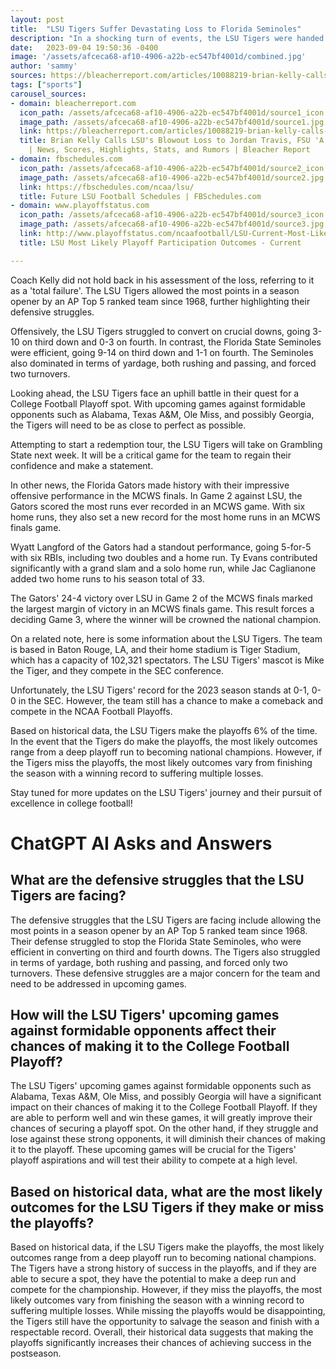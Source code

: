 ```yaml
---
layout: post
title:  "LSU Tigers Suffer Devastating Loss to Florida Seminoles"
description: "In a shocking turn of events, the LSU Tigers were handed a devastating loss by the No. 8 Florida Seminoles in a 45-28 blowout. Head coach Brian Kelly expresses frustration."
date:   2023-09-04 19:50:36 -0400
image: '/assets/afceca68-af10-4906-a22b-ec547bf4001d/combined.jpg'
author: 'sammy'
sources: https://bleacherreport.com/articles/10088219-brian-kelly-calls-lsus-blowout-loss-to-jordan-travis-fsu-a-total-failure https://www.espn.com/college-sports/story/_/id/37915466/florida-puts-mcws-record-24-runs-lsu-forces-deciding-game-3 https://fbschedules.com/ncaa/lsu/ http://www.playoffstatus.com/ncaafootball/LSU-Current-Most-Likely-Outcomes.html
tags: ["sports"]
carousel_sources:
- domain: bleacherreport.com
  icon_path: /assets/afceca68-af10-4906-a22b-ec547bf4001d/source1_icon.jpg
  image_path: /assets/afceca68-af10-4906-a22b-ec547bf4001d/source1.jpg
  link: https://bleacherreport.com/articles/10088219-brian-kelly-calls-lsus-blowout-loss-to-jordan-travis-fsu-a-total-failure
  title: Brian Kelly Calls LSU's Blowout Loss to Jordan Travis, FSU 'A Total Failure'
    | News, Scores, Highlights, Stats, and Rumors | Bleacher Report
- domain: fbschedules.com
  icon_path: /assets/afceca68-af10-4906-a22b-ec547bf4001d/source2_icon.jpg
  image_path: /assets/afceca68-af10-4906-a22b-ec547bf4001d/source2.jpg
  link: https://fbschedules.com/ncaa/lsu/
  title: Future LSU Football Schedules | FBSchedules.com
- domain: www.playoffstatus.com
  icon_path: /assets/afceca68-af10-4906-a22b-ec547bf4001d/source3_icon.jpg
  image_path: /assets/afceca68-af10-4906-a22b-ec547bf4001d/source3.jpg
  link: http://www.playoffstatus.com/ncaafootball/LSU-Current-Most-Likely-Outcomes.html
  title: LSU Most Likely Playoff Participation Outcomes - Current

---
```


Coach Kelly did not hold back in his assessment of the loss, referring to it as a 'total failure'. The LSU Tigers allowed the most points in a season opener by an AP Top 5 ranked team since 1968, further highlighting their defensive struggles.

Offensively, the LSU Tigers struggled to convert on crucial downs, going 3-10 on third down and 0-3 on fourth. In contrast, the Florida State Seminoles were efficient, going 9-14 on third down and 1-1 on fourth. The Seminoles also dominated in terms of yardage, both rushing and passing, and forced two turnovers.

Looking ahead, the LSU Tigers face an uphill battle in their quest for a College Football Playoff spot. With upcoming games against formidable opponents such as Alabama, Texas A&M, Ole Miss, and possibly Georgia, the Tigers will need to be as close to perfect as possible.

Attempting to start a redemption tour, the LSU Tigers will take on Grambling State next week. It will be a critical game for the team to regain their confidence and make a statement.

In other news, the Florida Gators made history with their impressive offensive performance in the MCWS finals. In Game 2 against LSU, the Gators scored the most runs ever recorded in an MCWS game. With six home runs, they also set a new record for the most home runs in an MCWS finals game.

Wyatt Langford of the Gators had a standout performance, going 5-for-5 with six RBIs, including two doubles and a home run. Ty Evans contributed significantly with a grand slam and a solo home run, while Jac Caglianone added two home runs to his season total of 33.

The Gators' 24-4 victory over LSU in Game 2 of the MCWS finals marked the largest margin of victory in an MCWS finals game. This result forces a deciding Game 3, where the winner will be crowned the national champion.

On a related note, here is some information about the LSU Tigers. The team is based in Baton Rouge, LA, and their home stadium is Tiger Stadium, which has a capacity of 102,321 spectators. The LSU Tigers' mascot is Mike the Tiger, and they compete in the SEC conference.

Unfortunately, the LSU Tigers' record for the 2023 season stands at 0-1, 0-0 in the SEC. However, the team still has a chance to make a comeback and compete in the NCAA Football Playoffs.

Based on historical data, the LSU Tigers make the playoffs 6% of the time. In the event that the Tigers do make the playoffs, the most likely outcomes range from a deep playoff run to becoming national champions. However, if the Tigers miss the playoffs, the most likely outcomes vary from finishing the season with a winning record to suffering multiple losses.

Stay tuned for more updates on the LSU Tigers' journey and their pursuit of excellence in college football!


# ChatGPT AI Asks and Answers
## What are the defensive struggles that the LSU Tigers are facing?
The defensive struggles that the LSU Tigers are facing include allowing the most points in a season opener by an AP Top 5 ranked team since 1968. Their defense struggled to stop the Florida State Seminoles, who were efficient in converting on third and fourth downs. The Tigers also struggled in terms of yardage, both rushing and passing, and forced only two turnovers. These defensive struggles are a major concern for the team and need to be addressed in upcoming games.

## How will the LSU Tigers' upcoming games against formidable opponents affect their chances of making it to the College Football Playoff?
The LSU Tigers' upcoming games against formidable opponents such as Alabama, Texas A&M, Ole Miss, and possibly Georgia will have a significant impact on their chances of making it to the College Football Playoff. If they are able to perform well and win these games, it will greatly improve their chances of securing a playoff spot. On the other hand, if they struggle and lose against these strong opponents, it will diminish their chances of making it to the playoff. These upcoming games will be crucial for the Tigers' playoff aspirations and will test their ability to compete at a high level.

## Based on historical data, what are the most likely outcomes for the LSU Tigers if they make or miss the playoffs?
Based on historical data, if the LSU Tigers make the playoffs, the most likely outcomes range from a deep playoff run to becoming national champions. The Tigers have a strong history of success in the playoffs, and if they are able to secure a spot, they have the potential to make a deep run and compete for the championship. However, if they miss the playoffs, the most likely outcomes vary from finishing the season with a winning record to suffering multiple losses. While missing the playoffs would be disappointing, the Tigers still have the opportunity to salvage the season and finish with a respectable record. Overall, their historical data suggests that making the playoffs significantly increases their chances of achieving success in the postseason.

